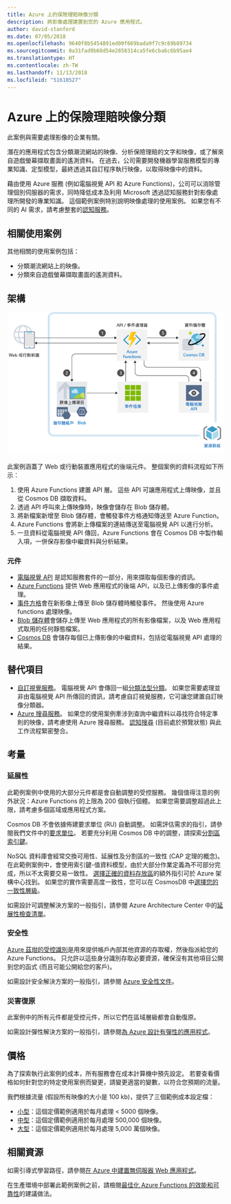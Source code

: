 ```yaml
---
title: Azure 上的保險理賠映像分類
description: 將影像處理建置到您的 Azure 應用程式。
author: david-stanford
ms.date: 07/05/2018
ms.openlocfilehash: 9640f8b5454891ed00f669bada9f7c9c69b89734
ms.sourcegitcommit: 0a31fad9b68d54e2858314ca5fe6cba6c6b95ae4
ms.translationtype: HT
ms.contentlocale: zh-TW
ms.lasthandoff: 11/13/2018
ms.locfileid: "51610527"
---
```

# <a name="image-classification-for-insurance-claims-on-azure"></a>Azure 上的保險理賠映像分類

此案例與需要處理影像的企業有關。

潛在的應用程式包含分類潮流網站的映像、分析保險理賠的文字和映像，或了解來自遊戲螢幕擷取畫面的遙測資料。 在過去，公司需要開發機器學習服務模型的專業知識、定型模型，最終透過其自訂程序執行映像，以取得映像中的資料。

藉由使用 Azure 服務 (例如電腦視覺 API 和 Azure Functions)，公司可以消除管理個別伺服器的需求，同時降低成本及利用 Microsoft 透過認知服務針對影像處理所開發的專業知識。 這個範例案例特別說明映像處理的使用案例。 如果您有不同的 AI 需求，請考慮整套的[認知服務](/azure/#pivot=products&panel=ai)。

## <a name="relevant-use-cases"></a>相關使用案例

其他相關的使用案例包括：

* 分類潮流網站上的映像。
* 分類來自遊戲螢幕擷取畫面的遙測資料。

## <a name="architecture"></a>架構

![影像分類的架構][architecture]

此案例涵蓋了 Web 或行動裝置應用程式的後端元件。 整個案例的資料流程如下所示：

1. 使用 Azure Functions 建置 API 層。 這些 API 可讓應用程式上傳映像，並且從 Cosmos DB 擷取資料。
2. 透過 API 呼叫來上傳映像時，映像會儲存在 Blob 儲存體。
3. 將新檔案新增至 Blob 儲存體，會觸發事件方格通知傳送至 Azure Function。
4. Azure Functions 會將新上傳檔案的連結傳送至電腦視覺 API 以進行分析。
5. 一旦資料從電腦視覺 API 傳回，Azure Functions 會在 Cosmos DB 中製作輸入項，一併保存影像中繼資料與分析結果。

### <a name="components"></a>元件

* [電腦視覺 API](/azure/cognitive-services/computer-vision/home) 是認知服務套件的一部分，用來擷取每個影像的資訊。
* [Azure Functions](/azure/azure-functions/functions-overview) 提供 Web 應用程式的後端 API，以及已上傳影像的事件處理。
* [事件方格](/azure/event-grid/overview)會在新影像上傳至 Blob 儲存體時觸發事件。 然後使用 Azure functions 處理映像。
* [Blob 儲存體](/azure/storage/blobs/storage-blobs-introduction)會儲存上傳至 Web 應用程式的所有影像檔案，以及 Web 應用程式取用的任何靜態檔案。
* [Cosmos DB](/azure/cosmos-db/introduction) 會儲存每個已上傳影像的中繼資料，包括從電腦視覺 API 處理的結果。

## <a name="alternatives"></a>替代項目

* [自訂視覺服務](/azure/cognitive-services/custom-vision-service/home)。 電腦視覺 API 會傳回一組[分類法型分類][cv-categories]。 如果您需要處理並非由電腦視覺 API 所傳回的資訊，請考慮自訂視覺服務，它可讓您建置自訂映像分類器。
* [Azure 搜尋服務](/azure/search/search-what-is-azure-search)。 如果您的使用案例牽涉到查詢中繼資料以尋找符合特定準則的映像，請考慮使用 Azure 搜尋服務。 [認知搜尋](/azure/search/cognitive-search-concept-intro) (目前處於預覽狀態) 與此工作流程緊密整合。

## <a name="considerations"></a>考量

### <a name="scalability"></a>延展性

此範例案例中使用的大部分元件都是會自動調整的受控服務。 幾個值得注意的例外狀況：Azure Functions 的上限為 200 個執行個體。 如果您需要調整超過此上限，請考慮多個區域或應用程式方案。

Cosmos DB 不會依據佈建要求單位 (RU) 自動調整。 如需評估需求的指引，請參閱我們文件中的[要求單位](/azure/cosmos-db/request-units)。 若要充分利用 Cosmos DB 中的調整，請探索[分割區索引鍵](/azure/cosmos-db/partition-data)。

NoSQL 資料庫會經常交換可用性、延展性及分割區的一致性 (CAP 定理的概念)。 在此範例案例中，會使用索引鍵-值資料模型，由於大部分作業定義為不可部分完成，所以不太需要交易一致性。 [選擇正確的資料存放區](../../guide/technology-choices/data-store-overview.md)的額外指引可於 Azure 架構中心找到。 如果您的實作需要高度一致性，您可以在 CosmosDB 中[選擇您的一致性層級](/azure/cosmos-db/consistency-levels)。

如需設計可調整解決方案的一般指引，請參閱 Azure Architecture Center 中的[延展性檢查清單][scalability]。

### <a name="security"></a>安全性

[Azure 茲玵的受控識別][msi]是用來提供帳戶內部其他資源的存取權，然後指派給您的 Azure Functions。 只允許以這些身分識別存取必要資源，確保沒有其他項目公開到您的函式 (而且可能公開給您的客戶)。

如需設計安全解決方案的一般指引，請參閱 [Azure 安全性文件][security]。

### <a name="resiliency"></a>災害復原

此案例中的所有元件都是受控元件，所以它們在區域層級都會自動復原。

如需設計彈性解決方案的一般指引，請參閱[為 Azure 設計有彈性的應用程式][resiliency]。

## <a name="pricing"></a>價格

為了探索執行此案例的成本，所有服務會在成本計算機中預先設定。 若要查看價格如何針對您的特定使用案例而變更，請變更適當的變數，以符合您預期的流量。

我們根據流量 (假設所有映像的大小是 100 kb)，提供了三個範例成本設定檔：

* [小型][small-pricing]：這個定價範例適用於每月處理 &lt; 5000 個映像。
* [中型][medium-pricing]：這個定價範例適用於每月處理 500,000 個映像。
* [大型][large-pricing]：這個定價範例適用於每月處理 5,000 萬個映像。

## <a name="related-resources"></a>相關資源

如需引導式學習路徑，請參閱[在 Azure 中建置無伺服器 Web 應用程式][serverless]。

在生產環境中部署此範例案例之前，請檢閱[最佳化 Azure Functions 的效能和可靠性][functions-best-practices]的建議做法。

<!-- links -->
[architecture]: ./media/architecture-intelligent-apps-image-processing.png
[small-pricing]: https://azure.com/e/f9b59d238b43423683db73f4a31dc380
[medium-pricing]: https://azure.com/e/7c7fc474db344b87aae93bc29ae27108
[large-pricing]: https://azure.com/e/cbadbca30f8640d6a061f8457a74ba7d
[cognitive-search]: /azure/search/cognitive-search-concept-intro
[serverless]: /azure/functions/tutorial-static-website-serverless-api-with-database
[cv-categories]: /azure/cognitive-services/computer-vision/home#the-86-category-concept
[resiliency]: /azure/architecture/resiliency/
[security]: /azure/security/
[scalability]: /azure/architecture/checklist/scalability
[functions-best-practices]: /azure/azure-functions/functions-best-practices
[msi]: /azure/app-service/app-service-managed-service-identity
